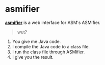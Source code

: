 # asmifier
[**asmifier**](https://asmifier.herokuapp.com/) is a web interface
for ASM's ASMifier.

> wut?

1. You give me Java code.
2. I compile the Java code to a class file.
3. I run the class file through ASMifier.
4. I give you the result.
